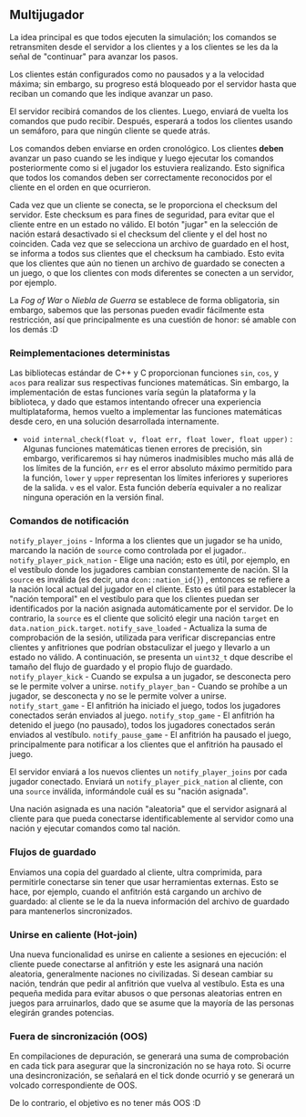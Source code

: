 ## Multijugador

La idea principal es que todos ejecuten la simulación; los comandos se retransmiten desde el servidor a los clientes y a los clientes se les da la señal de "continuar" para avanzar los pasos.

Los clientes están configurados como no pausados y a la velocidad máxima; sin embargo, su progreso está bloqueado por el servidor hasta que reciban un comando que les indique avanzar un paso.

El servidor recibirá comandos de los clientes. Luego, enviará de vuelta los comandos que pudo recibir. Después, esperará a todos los clientes usando un semáforo, para que ningún cliente se quede atrás.

Los comandos deben enviarse en orden cronológico. Los clientes **deben** avanzar un paso cuando se les indique y luego ejecutar los comandos posteriormente como si el jugador los estuviera realizando. Esto significa que todos los comandos deben ser correctamente reconocidos por el cliente en el orden en que ocurrieron.

Cada vez que un cliente se conecta, se le proporciona el checksum del servidor. Este checksum es para fines de seguridad, para evitar que el cliente entre en un estado no válido. El botón "jugar" en la selección de nación estará desactivado si el checksum del cliente y el del host no coinciden. Cada vez que se selecciona un archivo de guardado en el host, se informa a todos sus clientes que el checksum ha cambiado. Esto evita que los clientes que aún no tienen un archivo de guardado se conecten a un juego, o que los clientes con mods diferentes se conecten a un servidor, por ejemplo.

La *Fog of War* o *Niebla de Guerra* se establece de forma obligatoria, sin embargo, sabemos que las personas pueden evadir fácilmente esta restricción, así que principalmente es una cuestión de honor: sé amable con los demás :D

### Reimplementaciones deterministas

Las bibliotecas estándar de C++ y C proporcionan funciones `sin`, `cos`, y `acos` para realizar sus respectivas funciones matemáticas. Sin embargo, la implementación de estas funciones varía según la plataforma y la biblioteca, y dado que estamos intentando ofrecer una experiencia multiplataforma, hemos vuelto a implementar las funciones matemáticas desde cero, en una solución desarrollada internamente.

- `void internal_check(float v, float err, float lower, float upper)` : Algunas funciones matemáticas tienen errores de precisión, sin embargo, verificaremos si hay números inadmisibles mucho más allá de los límites de la función, `err` es el error absoluto máximo permitido para la función, `lower` y `upper` representan los límites inferiores y superiores de la salida. `v` es el valor. Esta función debería equivaler a no realizar ninguna operación en la versión final.

### Comandos de notificación

`notify_player_joins` - Informa a los clientes que un jugador se ha unido, marcando la nación de `source` como controlada por el jugador..
`notify_player_pick_nation` - Elige una nación; esto es útil, por ejemplo, en el vestíbulo donde los jugadores cambian constantemente de nación. SI la `source` es inválida (es decir, una `dcon::nation_id{}`) , entonces se refiere a la nación local actual del jugador en el cliente. Esto es útil para establecer la "nación temporal" en el vestíbulo para que los clientes puedan ser identificados por la nación asignada automáticamente por el servidor. De lo contrario, la `source` es el cliente que solicitó elegir una nación `target` en `data.nation_pick.target`.
`notify_save_loaded` - Actualiza la suma de comprobación de la sesión, utilizada para verificar discrepancias entre clientes y anfitriones que podrían obstaculizar el juego y llevarlo a un estado no válido. A continuación, se presenta un `uint32_t` dque describe el tamaño del flujo de guardado y el propio flujo de guardado.
`notify_player_kick` - Cuando se expulsa a un jugador, se desconecta pero se le permite volver a unirse.
`notify_player_ban` - Cuando se prohíbe a un jugador, se desconecta y no se le permite volver a unirse.
`notify_start_game` - El anfitrión ha iniciado el juego, todos los jugadores conectados serán enviados al juego.
`notify_stop_game` - El anfitrión ha detenido el juego (no pausado), todos los jugadores conectados serán enviados al vestíbulo.
`notify_pause_game` - El anfitrión ha pausado el juego, principalmente para notificar a los clientes que el anfitrión ha pausado el juego.

El servidor enviará a los nuevos clientes un `notify_player_joins` por cada jugador conectado. Enviará un `notify_player_pick_nation` al cliente, con una `source` inválida, informándole cuál es su "nación asignada".

Una nación asignada es una nación "aleatoria" que el servidor asignará al cliente para que pueda conectarse identificablemente al servidor como una nación y ejecutar comandos como tal nación.

### Flujos de guardado

Enviamos una copia del guardado al cliente, ultra comprimida, para permitirle conectarse sin tener que usar herramientas externas. Esto se hace, por ejemplo, cuando el anfitrión está cargando un archivo de guardado: al cliente se le da la nueva información del archivo de guardado para mantenerlos sincronizados.

### Unirse en caliente (Hot-join)

Una nueva funcionalidad es unirse en caliente a sesiones en ejecución: el cliente puede conectarse al anfitrión y este les asignará una nación aleatoria, generalmente naciones no civilizadas. Si desean cambiar su nación, tendrán que pedir al anfitrión que vuelva al vestíbulo. Esta es una pequeña medida para evitar abusos o que personas aleatorias entren en juegos para arruinarlos, dado que se asume que la mayoría de las personas elegirán grandes potencias.

### Fuera de sincronización (OOS)

En compilaciones de depuración, se generará una suma de comprobación en cada tick para asegurar que la sincronización no se haya roto. Si ocurre una desincronización, se señalará en el tick donde ocurrió y se generará un volcado correspondiente de OOS.

De lo contrario, el objetivo es no tener más OOS :D
